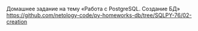 Домашнее задание на тему «Работа с PostgreSQL. Создание БД» https://github.com/netology-code/py-homeworks-db/tree/SQLPY-76/02-creation
